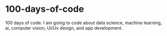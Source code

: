 # 100-days-of-code
100 days of code. I am going to code about data science, machine learning, ai, computer vision, Ui/Ux design, and app development.
